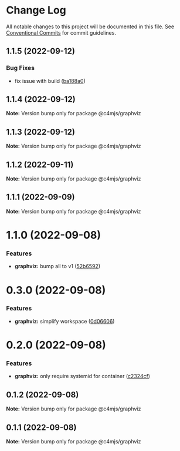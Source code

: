 # Change Log

All notable changes to this project will be documented in this file.
See [Conventional Commits](https://conventionalcommits.org) for commit guidelines.

## 1.1.5 (2022-09-12)


### Bug Fixes

* fix issue with build ([ba188a0](https://github.com/c4mjs/c4mjs/commit/ba188a01bcc9f6e628e29ce7b59a3aea4828efd3))





## 1.1.4 (2022-09-12)

**Note:** Version bump only for package @c4mjs/graphviz





## 1.1.3 (2022-09-12)

**Note:** Version bump only for package @c4mjs/graphviz





## 1.1.2 (2022-09-11)

**Note:** Version bump only for package @c4mjs/graphviz





## 1.1.1 (2022-09-09)

**Note:** Version bump only for package @c4mjs/graphviz





# 1.1.0 (2022-09-08)


### Features

* **graphviz:** bump all to v1 ([52b6592](https://github.com/c4mjs/c4mjs/commit/52b65923d4e87b84f2b5785cc72f0beed318b15f))





# 0.3.0 (2022-09-08)


### Features

* **graphviz:** simplify workspace ([0d06606](https://github.com/c4mjs/c4mjs/commit/0d06606c63ecb25430e1912ca7f90cd102df8e06))





# 0.2.0 (2022-09-08)


### Features

* **graphviz:** only require systemid for container ([c2324cf](https://github.com/c4mjs/c4mjs/commit/c2324cfa17912ef1b5a6b770dad5aa66a2a88fc1))





## 0.1.2 (2022-09-08)

**Note:** Version bump only for package @c4mjs/graphviz





## 0.1.1 (2022-09-08)

**Note:** Version bump only for package @c4mjs/graphviz
